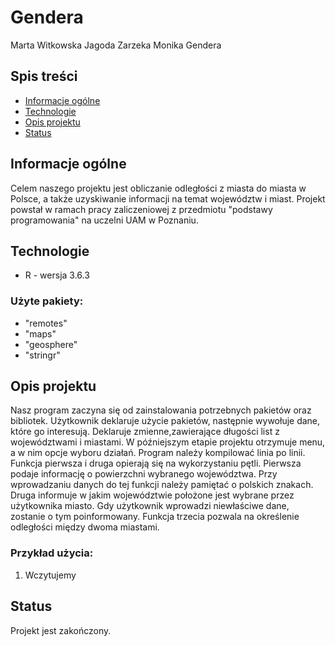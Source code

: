 # Gendera
Marta Witkowska
Jagoda Zarzeka
Monika Gendera

## Spis treści
* [Informacje ogólne](#informacje-ogólne)
* [Technologie](#technologie)
* [Opis projektu](#opis-projektu)
* [Status](#status)

## Informacje ogólne
Celem naszego projektu jest obliczanie odległości z miasta do miasta w Polsce, a także uzyskiwanie informacji na temat województw i miast. Projekt powstał w ramach pracy zaliczeniowej z przedmiotu "podstawy programowania" na uczelni UAM w Poznaniu.

## Technologie
* R - wersja 3.6.3

### Użyte pakiety:
* "remotes"
* "maps"
* "geosphere"
* "stringr"

## Opis projektu
Nasz program zaczyna się od zainstalowania potrzebnych pakietów oraz bibliotek. Użytkownik deklaruje użycie pakietów, następnie wywołuje dane, które go interesują. Deklaruje zmienne,zawierające długości list z województwami i miastami. W późniejszym etapie projektu otrzymuje menu, a w nim opcje wyboru działań. Program należy kompilować linia po linii. 
Funkcja pierwsza i druga opierają się na wykorzystaniu pętli. Pierwsza podaje informację o powierzchni wybranego województwa. Przy wprowadzaniu danych do tej funkcji należy pamiętać o polskich znakach. Druga informuje w jakim województwie położone jest wybrane przez użytkownika miasto. Gdy użytkownik wprowadzi niewłaściwe dane, zostanie o tym poinformowany. Funkcja trzecia pozwala na określenie odległości między dwoma miastami.

### Przykład użycia:
1. Wczytujemy

## Status
Projekt jest zakończony.
